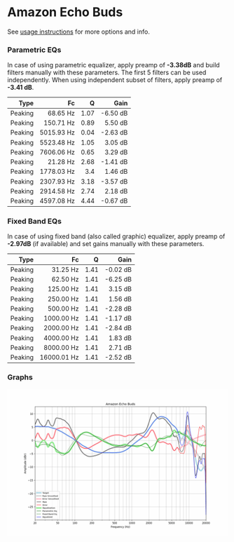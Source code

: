# Amazon Echo Buds
See [usage instructions](https://github.com/jaakkopasanen/AutoEq#usage) for more options and info.

### Parametric EQs
In case of using parametric equalizer, apply preamp of **-3.38dB** and build filters manually
with these parameters. The first 5 filters can be used independently.
When using independent subset of filters, apply preamp of **-3.41 dB**.

| Type    | Fc         |    Q | Gain     |
|--------:|-----------:|-----:|---------:|
| Peaking | 68.65 Hz   | 1.07 | -6.50 dB |
| Peaking | 150.71 Hz  | 0.89 | 5.50 dB  |
| Peaking | 5015.93 Hz | 0.04 | -2.63 dB |
| Peaking | 5523.48 Hz | 1.05 | 3.05 dB  |
| Peaking | 7606.06 Hz | 0.65 | 3.29 dB  |
| Peaking | 21.28 Hz   | 2.68 | -1.41 dB |
| Peaking | 1778.03 Hz | 3.4  | 1.46 dB  |
| Peaking | 2307.93 Hz | 3.18 | -3.57 dB |
| Peaking | 2914.58 Hz | 2.74 | 2.18 dB  |
| Peaking | 4597.08 Hz | 4.44 | -0.67 dB |

### Fixed Band EQs
In case of using fixed band (also called graphic) equalizer, apply preamp of **-2.97dB**
(if available) and set gains manually with these parameters.

| Type    | Fc          |    Q | Gain     |
|--------:|------------:|-----:|---------:|
| Peaking | 31.25 Hz    | 1.41 | -0.02 dB |
| Peaking | 62.50 Hz    | 1.41 | -6.25 dB |
| Peaking | 125.00 Hz   | 1.41 | 3.15 dB  |
| Peaking | 250.00 Hz   | 1.41 | 1.56 dB  |
| Peaking | 500.00 Hz   | 1.41 | -2.28 dB |
| Peaking | 1000.00 Hz  | 1.41 | -1.17 dB |
| Peaking | 2000.00 Hz  | 1.41 | -2.84 dB |
| Peaking | 4000.00 Hz  | 1.41 | 1.83 dB  |
| Peaking | 8000.00 Hz  | 1.41 | 2.71 dB  |
| Peaking | 16000.01 Hz | 1.41 | -2.52 dB |

### Graphs
![](./Amazon%20Echo%20Buds.png)
